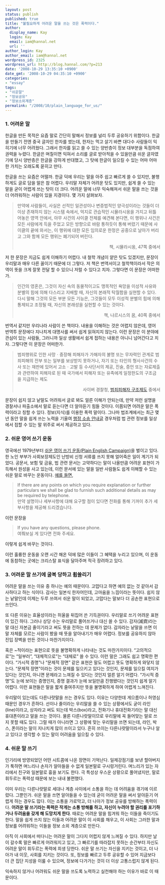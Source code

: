 ```yaml
---
layout: post
status: publish
published: true
title: "불필요하게 어려운 말을 쓰는 것은 폭력이다."
author:
  display_name: Kay
  login: Kay
  email: iam@hannal.net
  url: ''
author_login: Kay
author_email: iam@hannal.net
wordpress_id: 2325
wordpress_url: http://blog.hannal.com/?p=213
date: '2008-10-29 13:35:10 +0900'
date_gmt: '2008-10-29 04:35:10 +0900'
categories:
- "essay"
tags:
- "쉬운말"
- "정보공유"
- "정보소외계층"
permalink: "/2008/10/plain_language_for_us/"
---
```

<h3>1. 어려운 말</h3>
<p>한글을 만든 목적은 요즘 말로 간단히 말해서 정보를 널리 두루 공유하기 위함이다. 한글을 만들기 전엔 중국 글자인 한자를 썼는데, 한자는 먹고 살기 바쁜 대다수 사람들이 익히기에 너무 어려웠다. 그래서 한자를 읽고 쓸 수 있는 양반층이 정보 대부분을 독점하여 권력을 누렸다. 한글은 며칠이면 익혀서 소리를 글로 받아적을 수 있을만큼 쉬운 글자였기에 당시 양반층은 한글을 강하게 반대했고, 그 탓에 한글이 일으킬 수 있는 어마 어마한 가치는 오래도록 묻히고 만다.</p>
<p>한글을 쓰는 요즘은 어떨까. 한글 덕에 우리는 말을 아주 쉽고 빠르게 쓸 수 있지만, 불행하게도 글로 담을 말은 참 어렵다. 우리말 자체가 어려운 탓도 있지만, 쉽게 쓸 수 있는 말을 굳이 어렵게 쓰는 탓이 더 크다. 어려운 말에 너무 익숙해져서 쉬운 말을 쓰는 것을 더 어려워하는 사람이 있을 지경이다. 몇 가지 살펴보자.</p>
<blockquote><p>만약에 사람들이, 사실은 선적인 일관성이나 변증법적인 양극성이라는 것들이 더 이상 존재하지 않는 시스템 속에서, 억지로 관습적인 시뮬라시옹을 가지고 뒤틀어놓은 영역 안에서, 아무 사건의 사이클 전체를 예견해 본다면, 이 행위나 사건은 모든 사람에게 득을 주었고 모든 방향으로 바람 통하듯이 통해 버렸기 때문에 사이클의 끝에 와서는, 이 행위에 대한 모든 임의로운 한정은 공중으로 날아가 버리고 그와 함께 모든 행위는 폐기되어 버린다.</p>
<p style="text-align: right">책, 시뮬라시옹, 47쪽 중에서</p>
</blockquote>
<p>저 한 문장은 지금도 쉽게 이해하기 어렵다. 내 철학 개념이 얕은 탓도 있겠지만, 문장이 우리말과 매우 다른 꼴이기 때문에 더 그렇다. 저 책은 번역서이고 철학책이라서 작은 의역이 뜻을 크게 잘못 전달 할 수 있으니 저럴 수 있다고 치자. 그렇다면 이 문장은 어떠한가.</p>
<blockquote><p>인간의 영혼은, 그것이 자신 속의 동물적이고도 맹목적인 욕망을 이성적 사유와 분별의 힘에 의해 다스리고 지배할 때, 자신의 본래적 탁월함을 실현할 수 있다. 다시 말해 그것의 모든 부분 모든 기능은, 그것들이 모두 이성적 분별의 힘에 의해 통제되고 조정될 때, 자신의 본래성을 실현할 수 있는 것이다.</p>
<p style="text-align: right">책, 나르시스의 꿈, 40쪽 중에서</p>
</blockquote>
<p>번역서 같지만 우리나라 사람이 쓴 책이다. 내용을 이해하는 것은 어렵지 않은데, 영어 번역투 문장에다 지나치게 대명사를 써서 쉽게 읽혀지지 않는다. 이런 문장은 이 분야에 관심이 있는 사람들, 그러니까 일상 생활에서 쉽게 접하는 내용은 아니니 넘어간다고 치자. 그렇다면 이 문장은 어떠한가.</p>
<blockquote><p>범죄행위로 인한 사망ㆍ중장해 피해자가 가해자의 불명 또는 무자력인 관계로 범죄피해의 전부 또는 일부를 보상받지 못하거나, 자기 또는 타인의 형사사건의 수사 또는 재판에 있어서 고소ㆍ고발 등 수사단서의 제공, 진술, 증언 또는 자료제출과 관련하여 피해자로 된 때 국가에서 피해자 또는 유족에게 일정한도의 구조금을 지급하는 제도</p>
<p style="text-align: right">사이버 경찰청, <a href="http://www.police.go.kr/infodata/if_victim_guide.jsp">범죄피해자 구조제도</a> 중에서</p>
</blockquote>
<p>문장이 쉽지 않고 낱말도 어려워서 글로 봐도 얼른 이해가 안되는데, 만약 저런 설명을 경찰서나 파출소에서 말로 듣는다면 더 알아듣기 힘들 것이다. 이쯤되면 어려운 말은 폭력이라고 칭할 수 있다. 정보(지식)를 이용한 폭력 말이다. 그나마 법조계에서는 최근 몇 년 동안 말을 쉽게 쓰는 노력을 기울여 <a href="http://sladmin.scourt.go.kr/sladmin/sosong/sosong_05/index.html">행정 소송 안내글</a> 경우처럼 법 관련 정보를 일상에서 접할 수 있는 말 위주로 써서 제공하고 있다.</p>
<h3>2. 쉬운 영어 쓰기 운동</h3>
<p>영국에선 1979년부터 <a href="http://www.plainenglish.co.uk">쉬운 영어 쓰기 운동(Plain English Campaign)</a>을 벌이고 있다. 한 노인 부부가 사회보장제도인 난방비 신청 서류를 쓰지 못해 얼어죽은 일이 계기가 되었다. 공문서, 보험 및 금융, 법 관련 문서는 고약하다는 말이 나올만큼 어려운 표현이 가득해서 원성을 사고 있는데, 이런 문서에 있는 말을 일반 사람들도 쉽게 이해할 수 있는 쉬운 말로 바꾸는 운동이다. <a href="http://www.plainenglish.co.uk/beforeandafter.htm">예를 들면</a>,</p>
<blockquote><p>If there are any points on which you require explanation or further particulars we shall be glad to furnish such additional details as may be required by telephone.<br />
만약 설명이나 세부사항에 대해 요구할 점이 있다면 전화를 통해 기꺼이 추가 세부사항을 제공해 드리겠습니다.
</p></blockquote>
<p>이런 문장을</p>
<blockquote><p>If you have any questions, please phone.<br />
여쭤보실 게 있다면 전화 주세요.
</p></blockquote>
<p>이렇게 쉽게 바꾸는 것이다.</p>
<p>이런 훌륭한 운동을 오랜 시간 해온 덕에 많은 이들이 그 혜택을 누리고 있으며, 이 운동에 동참하는 곳에는 크리스탈 표식을 달아주며 적극 장려하고 있다.</p>
<h3>3. 어려운 말 쓰기에 굴복 당하고 휩쓸리기</h3>
<p>어려운 말을 쓰는 이유 중 하나는 예의 때문이다. 고맙다고 하면 예의 없는 것 같아서 감사하다고 하는 식이다. 감사는 일본식 한자어인데, 고마움을 느낌이라는 뜻이다. 쉽지 않는 낱말인데 이제는 두루 쓰여서 쉬운 말이 되었고, 고맙다는 말보다 더 공손한 표현으로 쓰인다.</p>
<p>또 다른 이유는 효율성이라는 허울을 뒤집어 쓴 기득권이다. 우리말로 쓰기 어려운 표현이 있긴 하다. 그러나 상당 수는 우리말로 풀어쓰거나 대신 쓸 수 있다. 감자(減資)라는 말 대신 자본금 줄이기라고 써도 뜻을 전하는 데 문제가 없다. 감자라는 낱말을 쓰면 이 말 자체를 모르는 사람이 봤을 때 뜻을 알아내기가 매우 어렵다. 정보를 공유하지 않아 진입 장벽을 만든 것이나 마찬가지이다.</p>
<p>혹은 ~적이라는 표현으로 뜻을 불명확하게 나타내는 것도 마찬가지이다. “고의적으로”는 “일부러”, “대체적으로”는 “대체로” 쓸 수 있다. 이런 말은 그래도 쉽고 명확한 편이다. “가시적 증명”나 “문제적 장면” 같은 표현은 말도 어렵고 뜻도 명확하게 와닿지 않는다. “문제적 장면”이라는 것이 문제를 일으키고 있다는 것인지, 문제를 일으킬 여지가 있다는 것인지, 아니면 문제라고 느껴질 수 있다는 것인지 얼른 알기 어렵다. “가시적 증명”도 눈에 보이는 증명인지, 증명 결과가 눈에 보일만큼 진행됐다는 것인지 쉽게 알기 어렵다. 이런 표현들은 말을 짧게 줄여주지만 뜻을 불명확하게 하여 어렵게 느껴진다.</p>
<p>우리말이 있는데도 다른나랏말을 쓰는 경우도 있다. 이유는 다양한데 게으름이나 허영심 때문인 경우가 흔하다. 선이나 줄이라는 우리말을 쓸 수 있는 상황에서도 굳이 라인(line)이라고, 상자라고 써도 되는데 박스(box)라고, 전화기나 휴대전화기라는 말 대신 휴대폰이라고 말을 쓰는 것이다. 물론 다른나랏말이므로 우리말에 꼭 들어맞는 말로 쓰지 못할 때도 있다. 그럴 때가 아니라면 그 상황에 맞는 우리말을 쓰면 되는데, 라인, 박스, 폰이라는 말이 지나치게 많이 쓰이고 있다. 흔히 쓰이는 다른나랏말이라서 누구나 알고 있다고 생각할 수 있는 말이 어려움을 일으킬 수 있다.</p>
<h3>4. 쉬운 말 쓰기</h3>
<p>인기리에 방영되었던 어떤 시트콤에 나온 장면이 기억난다. 일제강점기를 보낸 할아버지가 툭하면 며느리나 손자가 알아들을 수 없게 일본말로 구시렁거린다. 며느리가 있는 자리에서 친구와 일본말로 흉을 보기도 한다. 극 특성상 우스운 상황으로 풀어냈지만, 말로 휘두르는 폭력성 때문에 보는 내내 불편했다.</p>
<p>이미 우리는 다른나랏말로 세대나 계층 사이에서 소통을 하는 데 어려움을 겪기에 이르렀다. 그뿐인가. 쉬운 말을 쓰면 알아들을 수 있는데 굳이 어려운 말을 써서 알아듣기 어렵게 하는 경우도 많다. 이는 소통을 가로막고, 더 나아가 정보 공유를 방해하는 폭력이다. <strong>어려운 말 쓰기라는 폭력은 작게는 소통 방해를 하고, 자신이 누려야 할 권리를 포기하거나 두려움을 갖게 해 도망치게 한다</strong>. 때로는 어려운 말을 힘겨워 하는 이들을 죽이기도 한다. 말을 쉽게 쓰지 않는 이들과 어려운 말이 이 사회를 채우고, 이 사회는 그러한 말과 정보를 어려워하는 이들을 정보 소외 계층으로 만든다.</p>
<p>아직 이 사회에서 떠다니는 어려운 말이 그다지 어렵지 않게 느껴질 수 있다. 하지만 날이 갈수록 말은 빠르게 어려워지고 있고, 그 빠르기를 따라잡지 못하는 순간부터 자신도 어려운 말이 휘두르는 폭력에 희생 당한다. 쉬운 말 쓰기는 자신을 지키는 것이고, 더 나아가 내 이웃, 사회를 지키는 것이다. 또, 정보를 빠르고 두루 공유할 수 있어 지금보다 더 큰 집단 지성을 이룰 수 있으며, 정보에 다가가는 것이 더 이상 고통스럽지 않게 된다.</p>
<p>익숙하지 않거나 어려워도 쉬운 말을 쓰도록 노력하고 실천해야 하는 이유가 바로 이 때문이다.</p>

